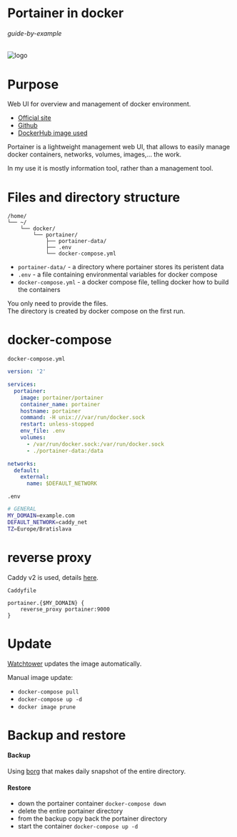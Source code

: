 # Portainer in docker

###### guide-by-example

![logo](https://i.imgur.com/QxnuB1g.png)

# Purpose

Web UI for overview and management of docker environment.

* [Official site](https://www.portainer.io)
* [Github](https://github.com/portainer/portainer)
* [DockerHub image used](https://hub.docker.com/r/portainer/portainer/)

Portainer is a lightweight management web UI, that allows to easily manage
docker containers, networks, volumes, images,... the work.

In my use it is mostly information tool, rather than a management tool.

# Files and directory structure

```
/home/
└── ~/
    └── docker/
        └── portainer/
            ├── portainer-data/
            ├── .env
            └── docker-compose.yml
```

* `portainer-data/` - a directory where portainer stores its peristent data
* `.env` - a file containing environmental variables for docker compose
* `docker-compose.yml` - a docker compose file, telling docker
  how to build the containers

You only need to provide the files.</br>
The directory is created by docker compose on the first run.

# docker-compose

`docker-compose.yml`
```yml
version: '2'

services:
  portainer:
    image: portainer/portainer
    container_name: portainer
    hostname: portainer
    command: -H unix:///var/run/docker.sock
    restart: unless-stopped
    env_file: .env
    volumes:
      - /var/run/docker.sock:/var/run/docker.sock
      - ./portainer-data:/data

networks:
  default:
    external:
      name: $DEFAULT_NETWORK
```

`.env`
```bash
# GENERAL
MY_DOMAIN=example.com
DEFAULT_NETWORK=caddy_net
TZ=Europe/Bratislava
```

# reverse proxy

Caddy v2 is used, details
[here](https://github.com/DoTheEvo/selfhosted-apps-docker/tree/master/caddy_v2).</br>

`Caddyfile`
```
portainer.{$MY_DOMAIN} {
    reverse_proxy portainer:9000
}
```

# Update

[Watchtower](https://github.com/DoTheEvo/selfhosted-apps-docker/tree/master/watchtower)
updates the image automatically.

Manual image update:

- `docker-compose pull`</br>
- `docker-compose up -d`</br>
- `docker image prune`

# Backup and restore

#### Backup

Using [borg](https://github.com/DoTheEvo/selfhosted-apps-docker/tree/master/borg_backup)
that makes daily snapshot of the entire directory.
  
#### Restore

* down the portainer container `docker-compose down`</br>
* delete the entire portainer directory</br>
* from the backup copy back the portainer directory</br>
* start the container `docker-compose up -d`

